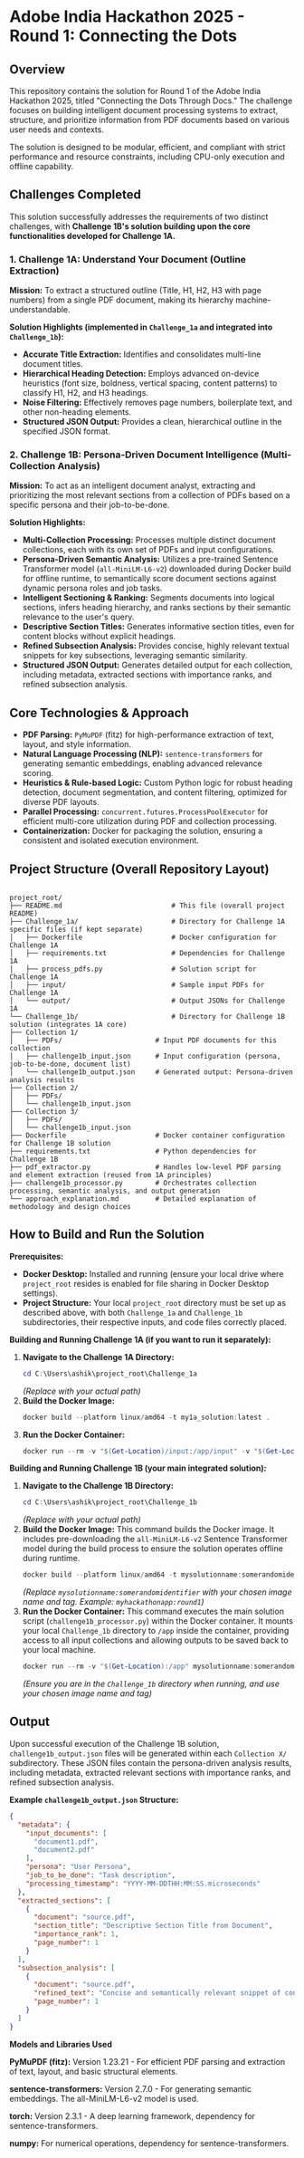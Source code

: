 # Adobe India Hackathon 2025 - Round 1: Connecting the Dots

## Overview

This repository contains the solution for Round 1 of the Adobe India Hackathon 2025, titled "Connecting the Dots Through Docs." The challenge focuses on building intelligent document processing systems to extract, structure, and prioritize information from PDF documents based on various user needs and contexts.

The solution is designed to be modular, efficient, and compliant with strict performance and resource constraints, including CPU-only execution and offline capability.

## Challenges Completed

This solution successfully addresses the requirements of two distinct challenges, with **Challenge 1B's solution building upon the core functionalities developed for Challenge 1A.**

### 1. Challenge 1A: Understand Your Document (Outline Extraction)

**Mission:** To extract a structured outline (Title, H1, H2, H3 with page numbers) from a single PDF document, making its hierarchy machine-understandable.

**Solution Highlights (implemented in `Challenge_1a` and integrated into `Challenge_1b`):**
* **Accurate Title Extraction:** Identifies and consolidates multi-line document titles.
* **Hierarchical Heading Detection:** Employs advanced on-device heuristics (font size, boldness, vertical spacing, content patterns) to classify H1, H2, and H3 headings.
* **Noise Filtering:** Effectively removes page numbers, boilerplate text, and other non-heading elements.
* **Structured JSON Output:** Provides a clean, hierarchical outline in the specified JSON format.

### 2. Challenge 1B: Persona-Driven Document Intelligence (Multi-Collection Analysis)

**Mission:** To act as an intelligent document analyst, extracting and prioritizing the most relevant sections from a collection of PDFs based on a specific persona and their job-to-be-done.

**Solution Highlights:**
* **Multi-Collection Processing:** Processes multiple distinct document collections, each with its own set of PDFs and input configurations.
* **Persona-Driven Semantic Analysis:** Utilizes a pre-trained Sentence Transformer model (`all-MiniLM-L6-v2`) downloaded during Docker build for offline runtime, to semantically score document sections against dynamic persona roles and job tasks.
* **Intelligent Sectioning & Ranking:** Segments documents into logical sections, infers heading hierarchy, and ranks sections by their semantic relevance to the user's query.
* **Descriptive Section Titles:** Generates informative section titles, even for content blocks without explicit headings.
* **Refined Subsection Analysis:** Provides concise, highly relevant textual snippets for key subsections, leveraging semantic similarity.
* **Structured JSON Output:** Generates detailed output for each collection, including metadata, extracted sections with importance ranks, and refined subsection analysis.

## Core Technologies & Approach

* **PDF Parsing:** `PyMuPDF` (fitz) for high-performance extraction of text, layout, and style information.
* **Natural Language Processing (NLP):** `sentence-transformers` for generating semantic embeddings, enabling advanced relevance scoring.
* **Heuristics & Rule-based Logic:** Custom Python logic for robust heading detection, document segmentation, and content filtering, optimized for diverse PDF layouts.
* **Parallel Processing:** `concurrent.futures.ProcessPoolExecutor` for efficient multi-core utilization during PDF and collection processing.
* **Containerization:** Docker for packaging the solution, ensuring a consistent and isolated execution environment.

## Project Structure (Overall Repository Layout)

```

project_root/
├── README.md                           # This file (overall project README)
├── Challenge_1a/                       # Directory for Challenge 1A specific files (if kept separate)
│   ├── Dockerfile                      # Docker configuration for Challenge 1A
│   ├── requirements.txt                # Dependencies for Challenge 1A
│   ├── process_pdfs.py                 # Solution script for Challenge 1A
│   ├── input/                          # Sample input PDFs for Challenge 1A
│   └── output/                         # Output JSONs for Challenge 1A
└── Challenge_1b/                       # Directory for Challenge 1B solution (integrates 1A core)
├── Collection 1/
│   ├── PDFs/                       # Input PDF documents for this collection
│   ├── challenge1b_input.json      # Input configuration (persona, job-to-be-done, document list)
│   └── challenge1b_output.json     # Generated output: Persona-driven analysis results
├── Collection 2/
│   ├── PDFs/
│   └── challenge1b_input.json
├── Collection 3/
│   ├── PDFs/
│   └── challenge1b_input.json
├── Dockerfile                      # Docker container configuration for Challenge 1B solution
├── requirements.txt                # Python dependencies for Challenge 1B
├── pdf_extractor.py                # Handles low-level PDF parsing and element extraction (reused from 1A principles)
├── challenge1b_processor.py        # Orchestrates collection processing, semantic analysis, and output generation
└── approach_explanation.md         # Detailed explanation of methodology and design choices

```

## How to Build and Run the Solution

**Prerequisites:**

* **Docker Desktop:** Installed and running (ensure your local drive where `project_root` resides is enabled for file sharing in Docker Desktop settings).
* **Project Structure:** Your local `project_root` directory must be set up as described above, with both `Challenge_1a` and `Challenge_1b` subdirectories, their respective inputs, and code files correctly placed.

**Building and Running Challenge 1A (if you want to run it separately):**
1.  **Navigate to the Challenge 1A Directory:**
    ```powershell
    cd C:\Users\ashik\project_root\Challenge_1a
    ```
    *(Replace with your actual path)*
2.  **Build the Docker Image:**
    ```powershell
    docker build --platform linux/amd64 -t my1a_solution:latest .
    ```
3.  **Run the Docker Container:**
    ```powershell
    docker run --rm -v "$(Get-Location)/input:/app/input" -v "$(Get-Location)/output:/app/output" --network none my1a_solution:latest
    ```

**Building and Running Challenge 1B (your main integrated solution):**
1.  **Navigate to the Challenge 1B Directory:**
    ```powershell
    cd C:\Users\ashik\project_root\Challenge_1b
    ```
    *(Replace with your actual path)*
2.  **Build the Docker Image:**
    This command builds the Docker image. It includes pre-downloading the `all-MiniLM-L6-v2` Sentence Transformer model during the build process to ensure the solution operates offline during runtime.
    ```powershell
    docker build --platform linux/amd64 -t mysolutionname:somerandomidentifier .
    ```
    *(Replace `mysolutionname:somerandomidentifier` with your chosen image name and tag. Example: `myhackathonapp:round1`)*
3.  **Run the Docker Container:**
    This command executes the main solution script (`challenge1b_processor.py`) within the Docker container. It mounts your local `Challenge_1b` directory to `/app` inside the container, providing access to all input collections and allowing outputs to be saved back to your local machine.
    ```powershell
    docker run --rm -v "$(Get-Location):/app" mysolutionname:somerandomidentifier
    ```
    *(Ensure you are in the `Challenge_1b` directory when running, and use your chosen image name and tag)*

## Output

Upon successful execution of the Challenge 1B solution, `challenge1b_output.json` files will be generated within each `Collection X/` subdirectory. These JSON files contain the persona-driven analysis results, including metadata, extracted relevant sections with importance ranks, and refined subsection analysis.

**Example `challenge1b_output.json` Structure:**

```json
{
  "metadata": {
    "input_documents": [
      "document1.pdf",
      "document2.pdf"
    ],
    "persona": "User Persona",
    "job_to_be_done": "Task description",
    "processing_timestamp": "YYYY-MM-DDTHH:MM:SS.microseconds"
  },
  "extracted_sections": [
    {
      "document": "source.pdf",
      "section_title": "Descriptive Section Title from Document",
      "importance_rank": 1,
      "page_number": 1
    }
  ],
  "subsection_analysis": [
    {
      "document": "source.pdf",
      "refined_text": "Concise and semantically relevant snippet of content.",
      "page_number": 1
    }
  ]
}

```

**Models and Libraries Used**

**PyMuPDF (fitz):** Version 1.23.21 - For efficient PDF parsing and extraction of text, layout, and basic structural elements.

**sentence-transformers:** Version 2.7.0 - For generating semantic embeddings. The all-MiniLM-L6-v2 model is used.

**torch:** Version 2.3.1 - A deep learning framework, dependency for sentence-transformers.

**numpy:** For numerical operations, dependency for sentence-transformers.
